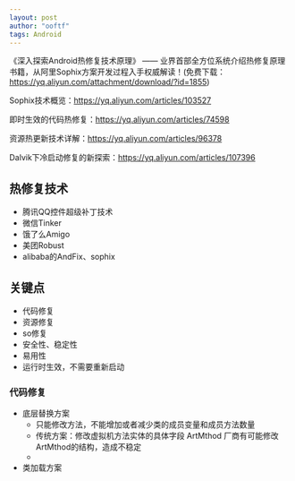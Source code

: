 ```yaml
---
layout: post
author: "ooftf"
tags: Android
---
```


《深入探索Android热修复技术原理》 —— 业界首部全方位系统介绍热修复原理书籍，从阿里Sophix方案开发过程入手权威解读！(免费下载： https://yq.aliyun.com/attachment/download/?id=1855)

Sophix技术概览：https://yq.aliyun.com/articles/103527

即时生效的代码热修复：https://yq.aliyun.com/articles/74598

资源热更新技术详解：https://yq.aliyun.com/articles/96378

Dalvik下冷启动修复的新探索：https://yq.aliyun.com/articles/107396


## 热修复技术
* 腾讯QQ控件超级补丁技术
* 微信Tinker
* 饿了么Amigo
* 美团Robust
* alibaba的AndFix、sophix
## 关键点
* 代码修复
* 资源修复
* so修复
* 安全性、稳定性
* 易用性
* 运行时生效，不需要重新启动
### 代码修复
* 底层替换方案
  * 只能修改方法，不能增加或者减少类的成员变量和成员方法数量
  * 传统方案：修改虚拟机方法实体的具体字段 ArtMthod 厂商有可能修改ArtMthod的结构，造成不稳定
  *
* 类加载方案
